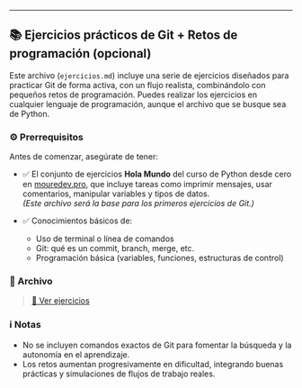 ---

## 📚 Ejercicios prácticos de Git + Retos de programación (opcional)

Este archivo (`ejercicios.md`) incluye una serie de ejercicios diseñados para practicar Git de forma activa, con un flujo realista, combinándolo con pequeños retos de programación.
Puedes realizar los ejercicios en cualquier lenguaje de programación, aunque el archivo que se busque sea de Python.

### ⚙️ Prerrequisitos

Antes de comenzar, asegúrate de tener:

- ✅ El conjunto de ejercicios **Hola Mundo** del curso de Python desde cero en [mouredev.pro](https://mouredev.pro), que incluye tareas como imprimir mensajes, usar comentarios, manipular variables y tipos de datos.  
  *(Este archivo será la base para los primeros ejercicios de Git.)*
  
- ✅ Conocimientos básicos de:
  - Uso de terminal o línea de comandos
  - Git: qué es un commit, branch, merge, etc.
  - Programación básica (variables, funciones, estructuras de control)

### 📄 Archivo

> [📝 Ver ejercicios](./ejercicios.md)

### ℹ️ Notas

- No se incluyen comandos exactos de Git para fomentar la búsqueda y la autonomía en el aprendizaje.
- Los retos aumentan progresivamente en dificultad, integrando buenas prácticas y simulaciones de flujos de trabajo reales.
